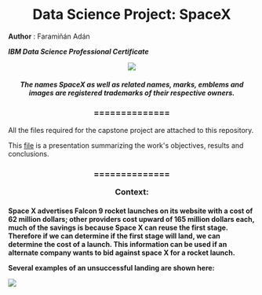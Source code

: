 <h1 align="center">Data Science Project: SpaceX</h1>


**Author** : Faramiñán Adán

_**IBM Data Science Professional Certificate**_
<p align="center"><img src="https://live.staticflickr.com/65535/49185149122_37f5c52e43_k.jpg"></p>




<h4 align="center">
  <i>
     The names SpaceX as well as related names, marks, emblems and images are registered trademarks of their respective owners.
  </i>
</h4>

<h3 align="center">
==============
</h3>

All the files required for the capstone project are attached to this repository.

This [file](https://github.com/adanfaraminian/DataScienceProject_SpaceX/blob/main/Project%20capstone_FARAMINAN.pdf) is a presentation summarizing the work's objectives, results and conclusions.

<h3 align="center">
==============

Context:
</h3>

<h4 align="left">
Space X advertises Falcon 9 rocket launches on its website with a cost of 62 million dollars; other providers cost upward of 165 million dollars each, much of the savings is because Space X can reuse the first stage. Therefore if we can determine if the first stage will land, we can determine the cost of a launch. This information can be used if an alternate company wants to bid against space X for a rocket launch.   

Several examples of an unsuccessful landing are shown here:

![](https://cf-courses-data.s3.us.cloud-object-storage.appdomain.cloud/IBMDeveloperSkillsNetwork-DS0701EN-SkillsNetwork/api/Images/landing\_1.gif)

</h4>


